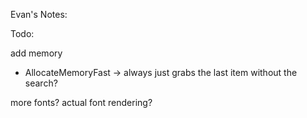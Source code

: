 




Evan's Notes:

Todo:

add memory 
- AllocateMemoryFast -> always just grabs the last item without the search?

more fonts? actual font rendering?


